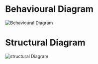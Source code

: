 # Behavioural Diagram
![Behavioural Diagram](https://i.imgur.com/ITfBP.jpg)
# Structural Diagram
![structural Diagram](https://www.researchgate.net/profile/Eva-Coscia/publication/2818652/figure/fig1/AS:394648179757106@1471102866878/Calculator-Class-Diagram.png)
